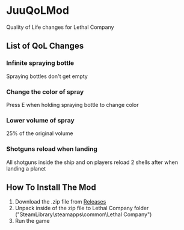 # JuuQoLMod
Quality of Life changes for Lethal Company


## List of QoL Changes

### Infinite spraying bottle 
Spraying bottles don't get empty


### Change the color of spray 
Press E when holding spraying bottle to change color


### Lower volume of spray 
25% of the original volume


### Shotguns reload when landing
All shotguns inside the ship and on players reload 2 shells after when landing a planet



## How To Install The Mod
1. Download the .zip file from [Releases](https://github.com/yasinpeksen/JuuLCQoLMod/releases)
2. Unpack inside of the zip file to Lethal Company folder ("SteamLibrary\steamapps\common\Lethal Company")
3. Run the game